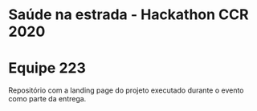 # Saúde na estrada - Hackathon CCR 2020
# Equipe 223
Repositório com a landing page do projeto executado durante o evento como parte da entrega.
